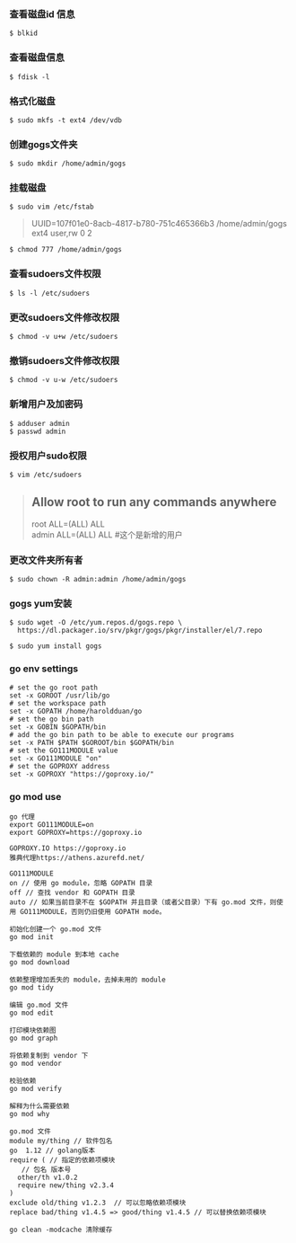 <!--
@author: harold.duan
@date: 19-06-01
@memo: Notes logging
-->

### 查看磁盘id 信息

``` 
$ blkid
```

### 查看磁盘信息

```
$ fdisk -l
```

### 格式化磁盘

``` format device
$ sudo mkfs -t ext4 /dev/vdb
```

### 创建gogs文件夹

``` command
$ sudo mkdir /home/admin/gogs
```

### 挂载磁盘

``` command
$ sudo vim /etc/fstab
```

> UUID=107f01e0-8acb-4817-b780-751c465366b3 /home/admin/gogs        ext4    user,rw         0 2

```
$ chmod 777 /home/admin/gogs
```

### 查看sudoers文件权限

``` command
$ ls -l /etc/sudoers
```

### 更改sudoers文件修改权限

``` command
$ chmod -v u+w /etc/sudoers
```

### 撤销sudoers文件修改权限

``` command
$ chmod -v u-w /etc/sudoers
```

### 新增用户及加密码

``` command
$ adduser admin
$ passwd admin
```

### 授权用户sudo权限

``` command
$ vim /etc/sudoers
```

> ## Allow root to run any commands anywhere
> root    ALL=(ALL)       ALL  
> admin  ALL=(ALL)       ALL  #这个是新增的用户

### 更改文件夹所有者

``` command
$ sudo chown -R admin:admin /home/admin/gogs
```

### gogs yum安装

``` command
$ sudo wget -O /etc/yum.repos.d/gogs.repo \
  https://dl.packager.io/srv/pkgr/gogs/pkgr/installer/el/7.repo

$ sudo yum install gogs
```

### go env settings

``` config.fish
# set the go root path
set -x GOROOT /usr/lib/go
# set the workspace path
set -x GOPATH /home/haroldduan/go
# set the go bin path
set -x GOBIN $GOPATH/bin
# add the go bin path to be able to execute our programs
set -x PATH $PATH $GOROOT/bin $GOPATH/bin
# set the GO111MODULE value
set -x GO111MODULE "on"
# set the GOPROXY address
set -x GOPROXY "https://goproxy.io/"
```

### go mod use

``` command
go 代理
export GO111MODULE=on
export GOPROXY=https://goproxy.io

GOPROXY.IO https://goproxy.io
雅典代理https://athens.azurefd.net/

GO111MODULE
on // 使用 go module，忽略 GOPATH 目录
off // 查找 vendor 和 GOPATH 目录
auto // 如果当前目录不在 $GOPATH 并且目录（或者父目录）下有 go.mod 文件，则使用 GO111MODULE，否则仍旧使用 GOPATH mode。

初始化创建一个 go.mod 文件
go mod init

下载依赖的 module 到本地 cache
go mod download

依赖整理增加丢失的 module，去掉未用的 module
go mod tidy

编辑 go.mod 文件
go mod edit

打印模块依赖图
go mod graph

将依赖复制到 vendor 下
go mod vendor

校验依赖
go mod verify

解释为什么需要依赖
go mod why

go.mod 文件
module my/thing // 软件包名
go  1.12 // golang版本
require ( // 指定的依赖项模块
   // 包名 版本号
  other/th v1.0.2
  require new/thing v2.3.4
)
exclude old/thing v1.2.3  // 可以忽略依赖项模块
replace bad/thing v1.4.5 => good/thing v1.4.5 // 可以替换依赖项模块

go clean -modcache 清除缓存
```